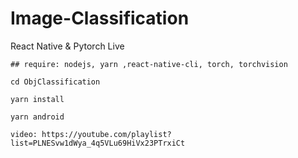 # Image-Classification
React Native &amp; Pytorch Live
```
## require: nodejs, yarn ,react-native-cli, torch, torchvision

cd ObjClassification

yarn install

yarn android

video: https://youtube.com/playlist?list=PLNESvw1dWya_4q5VLu69HiVx23PTrxiCt
